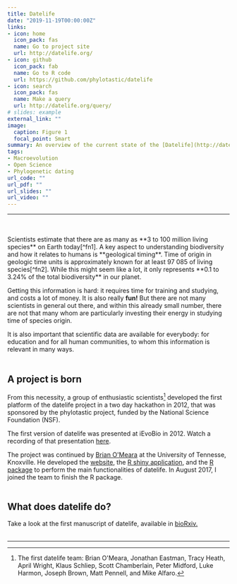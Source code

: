 ```yaml
---
title: Datelife
date: "2019-11-19T00:00:00Z"
links:
- icon: home
  icon_pack: fas
  name: Go to project site
  url: http://datelife.org/
- icon: github
  icon_pack: fab
  name: Go to R code
  url: https://github.com/phylotastic/datelife
- icon: search
  icon_pack: fas
  name: Make a query
  url: http://datelife.org/query/
# slides: example
external_link: ""
image:
  caption: Figure 1
  focal_point: Smart
summary: An overview of the current state of the [Datelife](http://datelife.org/) project.
tags:
- Macroevolution
- Open Science
- Phylogenetic dating
url_code: ""
url_pdf: ""
url_slides: ""
url_video: ""
---
```


---
<br/>
<br/>
Scientists estimate that there are as many as **3 to 100 million living species** on Earth today[^fn1]. 
A key aspect to understanding biodiversity and how it relates to humans is **geological timing**.
Time of origin in geologic time units is approximately known for at least 97 085 of living species[^fn2]. While this might seem like a lot, it only represents **0.1 to 3.24% of the total biodiversity** in our planet.

Getting this information is hard: it requires time for training and studying, and costs a lot of money. It is also really **fun!** But there are not many scientists in general out there, and within this already small number, there are not that many whom are particularly investing their energy in studying time of species origin.

It is also important that scientific data are available for everybody: for education and for all human communities, to whom this information is relevant in many ways.
<br/>
<br/>
## **A project is born**

From this necessity, a group of enthusiastic scientists[^fn3] developed the first platform of the datelife project in a two day hackathon in 2012, that was sponsored by the phylotastic project, funded by the National Science Foundation (NSF).

The first version of datelife was presented at iEvoBio in 2012. Watch a recording of that presentation [here](https://www.youtube.com/watch?time_continue=1&v=xWmLrbUWtyM&feature=emb_logo). 

The project was continued by [Brian O'Meara](http://brianomeara.info/) at the University of Tennesse, Knoxville. He developed the [website](http://datelife.org/index.html), the [R shiny application](http://datelife.org/query/), and the [R package](https://github.com/phylotastic/datelife) to perform the main functionalities of datelife. In August 2017, I joined the team to finish the R package.
<br/>
<br/>
## **What does datelife do?**

Take a look at the first manuscript of datelife, available in [bioRxiv.](https://www.biorxiv.org/content/10.1101/782094v1)
<br/>
<br/>

---

[^fn1]: Numbers from [Mora C., Tittensor D.P., Adl S., Simpson A.G., Worm B. 2011. How many species are there on earth and in the ocean? PLoS Biology. 9:1–8](https://doi.org/10.1371/journal.pbio.1001127) and [Mayr R.M. 2010. Tropical Arthropod Species, More or Less? Science. 329:41–42](https://doi.org/10.1126/science.1191058).

[^fn2]: [Kumar S., Stecher G., Suleski M., Hedges S.B. 2017. TimeTree: A Resource for Timelines, Timetrees, and Divergence Times. Molecular biology and evolution. 34:1812–1819.](https://doi.org/10.1093/molbev/msx116)

[^fn3]: The first datelife team: Brian O'Meara, Jonathan Eastman, Tracy Heath, April Wright, Klaus Schliep, Scott Chamberlain, Peter Midford, Luke Harmon, Joseph Brown, Matt Pennell, and Mike Alfaro.

